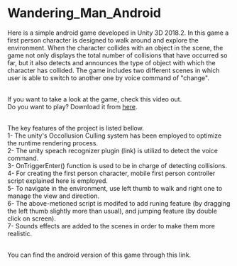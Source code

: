 # Wandering_Man_Android

Here is a simple android game developed in Unity 3D 2018.2. In this game a first person character is designed to walk around and explore the environment. When the character collides with an object in the scene, the game not only displays the total number of collisions that have occurred so far, but it also detects and announces the type of object with which the character has collided. The game includes two different scenes in which user is able to switch to another one by voice command of "change".
<br />
<br />

If you want to take a look at the game, check this video out.<br />
Do you want to play? Download it from [here](https://github.com/saeidmetvaei/Wandering_Man_Android/raw/main/Demo_App/Wandering%20Man.apk).
<br />
<br />

The key features of the project is listed bellow. <br />
1- The unity's Occollusion Culling system has been employed to optimize the runtime rendering process. <br />
2- The unity speach recognizer plugin (link) is utilizd to detect the voice command. <br />
3- OnTriggerEnter() function is used to be in charge of detecting collisions. <br />
4- For creating the first person character, mobile first person controller script explained here is employed. <br />
5- To navigate in the environment, use left thumb to walk and right one to manage the view and direction. <br />
6- The above-metioned script is modifed to add runing feature (by dragging the left thumb slightly more than usual), and jumping feature (by double click on screen). <br />
7- Sounds effects are added to the scenes in order to make them more realistic. <br />
<br />

You can find the android version of this game through this link.
